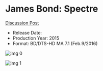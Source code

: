# James Bond: Spectre

[Discussion Post](https://www.avsforum.com/threads/bass-eq-for-filtered-movies.2995212/post-56921336)

* Release Date: 
* Production Year: 2015
* Format: BD/DTS-HD MA 7.1 (Feb.9/2016)

![img 0](https://i.imgur.com/iro2YG2.jpg)

![img 1](https://i.imgur.com/W1ef0jE.png)


